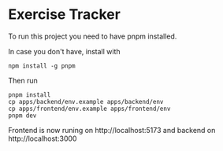 # Exercise Tracker

To run this project you need to have pnpm installed.

In case you don't have, install with

```
npm install -g pnpm
```

Then run

```
pnpm install
cp apps/backend/env.example apps/backend/env
cp apps/frontend/env.example apps/frontend/env
pnpm dev

```

Frontend is now runing on http://localhost:5173 and backend on http://localhost:3000
